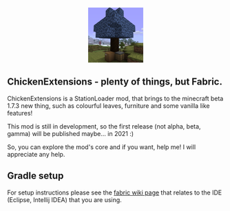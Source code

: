 <p align="center"><a href="https://github.com/ChessChicken-KZ/ChickenExtensions/" target="_blank"><img src="https://github.com/ChessChicken-KZ/ChickenExtensions/blob/main/src/main/resources/assets/chickenextensions/icon.png" width="128"></a></p>

## ChickenExtensions - plenty of things, but Fabric.
ChickenExtensions is a StationLoader mod, that brings to the minecraft beta 1.7.3 new thing, such as colourful leaves, furniture and some vanilla like features!

This mod is still in development, so the first release (not alpha, beta, gamma) will be published maybe... in 2021 :)

So, you can explore the mod's core and if you want, help me! I will appreciate any help.

## Gradle setup
For setup instructions please see the [fabric wiki page](https://fabricmc.net/wiki/tutorial:setup) that relates to the IDE (Eclipse, Intellij IDEA) that you are using.
